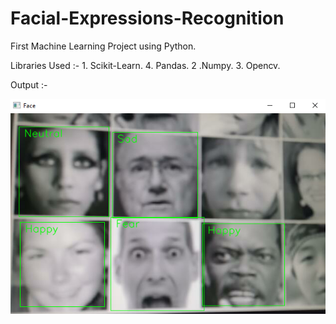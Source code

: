 # Facial-Expressions-Recognition
First Machine Learning Project using Python.

Libraries Used :-
    1. Scikit-Learn.
    4. Pandas.
    2 .Numpy.
    3. Opencv.

Output :-

![Alt text](output.png)

